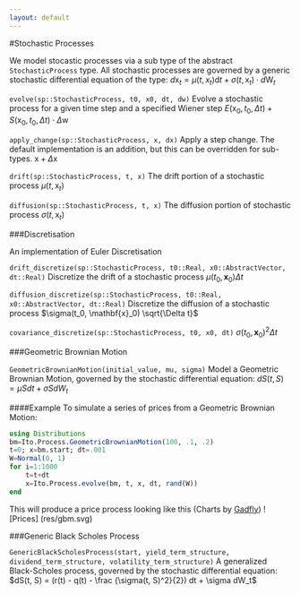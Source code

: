 ```yaml
---
layout: default
---
```


#Stochastic Processes

We model stocastic processes via a sub type of the abstract `StochasticProcess` type. All stochastic processes are governed by a generic stochastic differential equation of the type:
$d\mathrm{x}_t = \mu(t,x_t)\mathrm{d}t + \sigma(t,\mathrm{x}_t) \cdot d\mathrm{W}_t$


`evolve(sp::StochasticProcess, t0, x0, dt, dw)`
Evolve a stochastic process for a given time step and a specified Wiener step
$E(\mathrm{x}_0,t_0,\Delta t) + S(\mathrm{x}_0,t_0,\Delta t) \cdot \Delta \mathrm{w}$

`apply_change(sp::StochasticProcess, x, dx)`
Apply a step change. The default implementation is an addition, but this can be overridden for sub-types.
$\mathrm{x} + \Delta \mathrm{x}$

`drift(sp::StochasticProcess, t, x)`
The drift portion of a stochastic process
$\mu(t, \mathrm{x}_t)$

`diffusion(sp::StochasticProcess, t, x)`
The diffusion portion of stochastic process
$\sigma(t, \mathrm{x}_t)$


###Discretisation

An implementation of Euler Discretisation

`drift_discretize(sp::StochasticProcess, t0::Real, x0::AbstractVector, dt::Real)`
Discretize the drift of a stochastic process
$\mu(t_0, \mathbf{x}_0) \Delta t$

`diffusion_discretize(sp::StochasticProcess, t0::Real, x0::AbstractVector, dt::Real)`
Discretize the diffusion of a stochastic process
$\sigma(t_0, \mathbf{x}_0) \sqrt{\Delta t}$

`covariance_discretize(sp::StochasticProcess, t0, x0, dt)`
$\sigma(t_0, \mathbf{x}_0)^2 \Delta t$

###Geometric Brownian Motion

`GeometricBrownianMotion(initial_value, mu, sigma)`
Model a Geometric Brownian Motion, governed by the stochastic differential equation: 
$dS(t, S) = \mu S dt + \sigma S dW_t$

####Example 
To simulate a series of prices from a Geometric Brownian Motion:

```julia
using Distributions
bm=Ito.Process.GeometricBrownianMotion(100, .1, .2)
t=0; x=bm.start; dt=.001
W=Normal(0, 1)
for i=1:1000
	t=t+dt
	x=Ito.Process.evolve(bm, t, x, dt, rand(W))
end

```
This will produce a price process looking like this (Charts by [Gadfly](http://dcjones.github.com/Gadfly.jl/doc/))
![Prices] (res/gbm.svg)


###Generic Black Scholes Process

`GenericBlackScholesProcess(start, yield_term_structure, dividend_term_structure, volatility_term_structure)`
A generalized Black-Scholes process, governed by the stochastic differential equation:
$dS(t, S) = (r(t) - q(t) - \frac {\sigma(t, S)^2}{2}) dt + \sigma dW_t$
